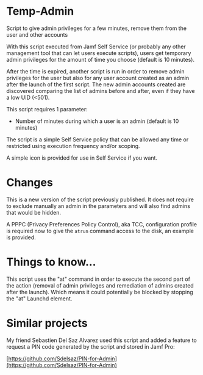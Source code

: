 # Temp-Admin
Script to give admin privileges for a few minutes, remove them from the user and other accounts

With this script executed from Jamf Self Service (or probably any other management tool that can let users execute scripts), users get temporary admin privileges for the amount of time you choose (default is 10 minutes).

After the time is expired, another script is run in order to remove admin privileges for the user but also for any user account created as an admin after the launch of the first script. The new admin accounts created are discovered comparing the list of admins before and after, even if they have a low UID (<501).


This script requires 1 parameter:
- Number of minutes during which a user is an admin (default is 10 minutes)

The script is a simple Self Service policy that can be allowed any time or restricted using execution frequency and/or scoping.

A simple icon is provided for use in Self Service if you want.

# Changes

This is a new version of the script previously published. It does not require to exclude manually an admin in the parameters and will also find admins that would be hidden.

A PPPC (Privacy Preferences Policy Control), aka TCC, configuration profile is required now to give the `atrun` command access to the disk, an example is provided.

# Things to know...

This script uses the "at" command in order to execute the second part of the action (removal of admin privileges and remediation of admins created after the launch). Which means it could potentially be blocked by stopping the "at" Launchd element.

# Similar projects

My friend Sebastien Del Saz Alvarez used this script and added a feature to request a PIN code generated by the script and stored in Jamf Pro:

[https://github.com/Sdelsaz/PIN-for-Admin](https://github.com/Sdelsaz/PIN-for-Admin)